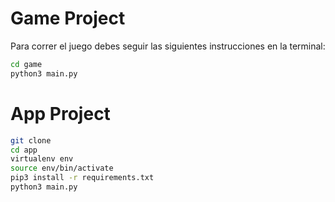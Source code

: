 # Game Project

Para correr el juego debes seguir las siguientes instrucciones en la terminal:

```sh
cd game
python3 main.py
```


# App Project

```sh
git clone
cd app
virtualenv env
source env/bin/activate
pip3 install -r requirements.txt
python3 main.py
```